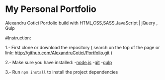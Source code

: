 # My Personal Portfolio


Alexandru Cotici Portfolio build with HTML,CSS,SASS,JavaScript | jQuery , Gulp

#Instruction:

1.- First clone or download the repository ( search on the top of the page or link: http://github.com/AlexandruCotici/Portfolio.git )

2.- Make sure you have installed: 
	-[node.js](http://nodejs.org)
	-[git](http://git-scm.com)
	-[gulp](http://gulpjs.com)

3.- Run   `npm install`  to install the project dependencies

